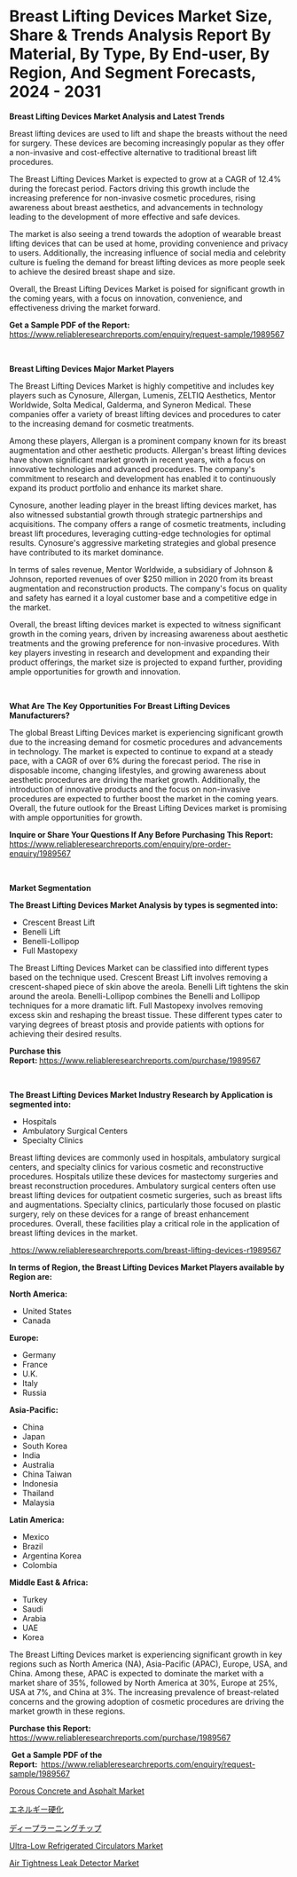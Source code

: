 <p><h1>Breast Lifting Devices Market Size, Share & Trends Analysis Report By Material, By Type, By End-user, By Region, And Segment Forecasts, 2024 - 2031</h1></p><p><strong>Breast Lifting Devices Market Analysis and Latest Trends</strong></p>
<p><p>Breast lifting devices are used to lift and shape the breasts without the need for surgery. These devices are becoming increasingly popular as they offer a non-invasive and cost-effective alternative to traditional breast lift procedures.</p><p>The Breast Lifting Devices Market is expected to grow at a CAGR of 12.4% during the forecast period. Factors driving this growth include the increasing preference for non-invasive cosmetic procedures, rising awareness about breast aesthetics, and advancements in technology leading to the development of more effective and safe devices.</p><p>The market is also seeing a trend towards the adoption of wearable breast lifting devices that can be used at home, providing convenience and privacy to users. Additionally, the increasing influence of social media and celebrity culture is fueling the demand for breast lifting devices as more people seek to achieve the desired breast shape and size.</p><p>Overall, the Breast Lifting Devices Market is poised for significant growth in the coming years, with a focus on innovation, convenience, and effectiveness driving the market forward.</p></p>
<p><strong>Get a Sample PDF of the Report:&nbsp;</strong> <a href="https://www.reliableresearchreports.com/enquiry/request-sample/1989567">https://www.reliableresearchreports.com/enquiry/request-sample/1989567</a></p>
<p>&nbsp;</p>
<p><strong>Breast Lifting Devices Major Market Players</strong></p>
<p><p>The Breast Lifting Devices Market is highly competitive and includes key players such as Cynosure, Allergan, Lumenis, ZELTIQ Aesthetics, Mentor Worldwide, Solta Medical, Galderma, and Syneron Medical. These companies offer a variety of breast lifting devices and procedures to cater to the increasing demand for cosmetic treatments.</p><p>Among these players, Allergan is a prominent company known for its breast augmentation and other aesthetic products. Allergan's breast lifting devices have shown significant market growth in recent years, with a focus on innovative technologies and advanced procedures. The company's commitment to research and development has enabled it to continuously expand its product portfolio and enhance its market share.</p><p>Cynosure, another leading player in the breast lifting devices market, has also witnessed substantial growth through strategic partnerships and acquisitions. The company offers a range of cosmetic treatments, including breast lift procedures, leveraging cutting-edge technologies for optimal results. Cynosure's aggressive marketing strategies and global presence have contributed to its market dominance.</p><p>In terms of sales revenue, Mentor Worldwide, a subsidiary of Johnson & Johnson, reported revenues of over $250 million in 2020 from its breast augmentation and reconstruction products. The company's focus on quality and safety has earned it a loyal customer base and a competitive edge in the market.</p><p>Overall, the breast lifting devices market is expected to witness significant growth in the coming years, driven by increasing awareness about aesthetic treatments and the growing preference for non-invasive procedures. With key players investing in research and development and expanding their product offerings, the market size is projected to expand further, providing ample opportunities for growth and innovation.</p></p>
<p>&nbsp;</p>
<p><strong>What Are The Key Opportunities For Breast Lifting Devices Manufacturers?</strong></p>
<p><p>The global Breast Lifting Devices market is experiencing significant growth due to the increasing demand for cosmetic procedures and advancements in technology. The market is expected to continue to expand at a steady pace, with a CAGR of over 6% during the forecast period. The rise in disposable income, changing lifestyles, and growing awareness about aesthetic procedures are driving the market growth. Additionally, the introduction of innovative products and the focus on non-invasive procedures are expected to further boost the market in the coming years. Overall, the future outlook for the Breast Lifting Devices market is promising with ample opportunities for growth.</p></p>
<p><strong>Inquire or Share Your Questions If Any Before Purchasing This Report:</strong> <a href="https://www.reliableresearchreports.com/enquiry/pre-order-enquiry/1989567">https://www.reliableresearchreports.com/enquiry/pre-order-enquiry/1989567</a></p>
<p>&nbsp;</p>
<p><strong>Market Segmentation</strong></p>
<p><strong>The Breast Lifting Devices Market Analysis by types is segmented into:</strong></p>
<p><ul><li>Crescent Breast Lift</li><li>Benelli Lift</li><li>Benelli-Lollipop</li><li>Full Mastopexy</li></ul></p>
<p><p>The Breast Lifting Devices Market can be classified into different types based on the technique used. Crescent Breast Lift involves removing a crescent-shaped piece of skin above the areola. Benelli Lift tightens the skin around the areola. Benelli-Lollipop combines the Benelli and Lollipop techniques for a more dramatic lift. Full Mastopexy involves removing excess skin and reshaping the breast tissue. These different types cater to varying degrees of breast ptosis and provide patients with options for achieving their desired results.</p></p>
<p><strong>Purchase this Report:&nbsp;</strong><a href="https://www.reliableresearchreports.com/purchase/1989567">https://www.reliableresearchreports.com/purchase/1989567</a></p>
<p>&nbsp;</p>
<p><strong>The Breast Lifting Devices Market Industry Research by Application is segmented into:</strong></p>
<p><ul><li>Hospitals</li><li>Ambulatory Surgical Centers</li><li>Specialty Clinics</li></ul></p>
<p><p>Breast lifting devices are commonly used in hospitals, ambulatory surgical centers, and specialty clinics for various cosmetic and reconstructive procedures. Hospitals utilize these devices for mastectomy surgeries and breast reconstruction procedures. Ambulatory surgical centers often use breast lifting devices for outpatient cosmetic surgeries, such as breast lifts and augmentations. Specialty clinics, particularly those focused on plastic surgery, rely on these devices for a range of breast enhancement procedures. Overall, these facilities play a critical role in the application of breast lifting devices in the market.</p></p>
<p><a href="https://www.reliableresearchreports.com/breast-lifting-devices-r1989567">&nbsp;https://www.reliableresearchreports.com/breast-lifting-devices-r1989567</a></p>
<p><strong>In terms of Region, the Breast Lifting Devices Market Players available by Region are:</strong></p>
<p>
    <p> <strong> North America: </strong>
        <ul>
            <li>United States</li>
            <li>Canada</li>
        </ul>
        </p> 
    <p> <strong> Europe: </strong>
        <ul>
            <li>Germany</li>
            <li>France</li>
            <li>U.K.</li>
            <li>Italy</li>
            <li>Russia</li>
        </ul>
        </p> 
    <p> <strong> Asia-Pacific: </strong>
        <ul>
            <li>China</li>
            <li>Japan</li>
            <li>South Korea</li>
            <li>India</li>
            <li>Australia</li>
            <li>China Taiwan</li>
            <li>Indonesia</li>
            <li>Thailand</li>
            <li>Malaysia</li>
        </ul>
        </p> 
    <p> <strong> Latin America: </strong>
        <ul>
            <li>Mexico</li>
            <li>Brazil</li>
            <li>Argentina Korea</li>
            <li>Colombia</li>
        </ul>
        </p> 
    <p> <strong> Middle East & Africa: </strong>
        <ul>
            <li>Turkey</li>
            <li>Saudi</li>
            <li>Arabia</li>
            <li>UAE</li>
            <li>Korea</li>
        </ul>
    </p>
    </p>
<p><p>The Breast Lifting Devices market is experiencing significant growth in key regions such as North America (NA), Asia-Pacific (APAC), Europe, USA, and China. Among these, APAC is expected to dominate the market with a market share of 35%, followed by North America at 30%, Europe at 25%, USA at 7%, and China at 3%. The increasing prevalence of breast-related concerns and the growing adoption of cosmetic procedures are driving the market growth in these regions.</p></p>
<p><strong>Purchase this Report: </strong><a href="https://www.reliableresearchreports.com/purchase/1989567">https://www.reliableresearchreports.com/purchase/1989567</a></p>
<p>&nbsp;<strong>Get a Sample PDF of the Report:&nbsp;&nbsp;</strong><a href="https://www.reliableresearchreports.com/enquiry/request-sample/1989567">https://www.reliableresearchreports.com/enquiry/request-sample/1989567</a></p>
<p><strong></strong></p>
<p><p><a href="https://issuu.com/reportprime-2/docs/porous-concrete-and-asphalt-market-size-2030.pptx">Porous Concrete and Asphalt Market</a></p><p><a href="https://medium.com/@neilmartin36/%E3%82%A8%E3%83%8D%E3%83%AB%E3%82%AE%E3%83%BC%E7%A1%AC%E5%8C%96%E5%B8%82%E5%A0%B4%E3%81%AE%E8%A6%8B%E9%80%9A%E3%81%97-%E5%B8%82%E5%A0%B4%E3%83%88%E3%83%AC%E3%83%B3%E3%83%89-%E6%88%90%E9%95%B7-2024%E5%B9%B4%E3%81%8B%E3%82%892031%E5%B9%B4%E3%81%BE%E3%81%A7%E3%81%AE%E4%BA%88%E6%B8%AC-b65ff05a4c2f">エネルギー硬化</a></p><p><a href="https://medium.com/@tigerprawn1996/%E6%B7%B1%E5%B1%A4%E5%AD%A6%E7%BF%92%E3%83%81%E3%83%83%E3%83%97%E5%B8%82%E5%A0%B4-%E5%B8%82%E5%A0%B4cagr-%E5%B8%82%E5%A0%B4%E3%83%88%E3%83%AC%E3%83%B3%E3%83%89-%E6%88%90%E9%95%B7%E6%88%A6%E7%95%A5%E3%81%AB%E9%96%A2%E3%81%99%E3%82%8B%E6%B4%9E%E5%AF%9F-44129cd1c3de">ディープラーニングチップ</a></p><p><a href="https://www.linkedin.com/pulse/ultra-low-refrigerated-circulators-market-research-report-its-4cxte">Ultra-Low Refrigerated Circulators Market</a></p><p><a href="https://www.linkedin.com/pulse/air-tightness-leak-detector-market-comprehensive-assessment-2ssme">Air Tightness Leak Detector Market</a></p></p>